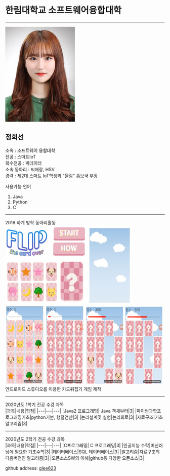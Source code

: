 # 한림대학교 소프트웨어융합대학
---
<img src=증명사진2.jpg height=300 width=220>


정희선
---
소속 : 소프트웨어 융합대학   
전공 : 스마트IoT   
복수전공 : 빅데이터   
소속 동아리 : 씨애랑, HSV    
경력 : 제2대 스마트 IoT학생회 "울림" 홍보국 부장

사용가능 언어  
1. Java   
2. Python   
3. C   


------------
2019 하계 방학 동아리활동   
<img src=1.JPG height=250 width=400>
<img src=2.JPG height=250 width=500>   
안드로이드 스튜디오를 이용한 카드뒤집기 게임 제작   

------------
2020년도 1학기 전공 수강 과목   
|과목|내용|학점|
|---|---|---|
|Java2 프로그래밍| Java 객체부터|3|
|파이썬과학프로그래밍기초|python기본, 행렬연산|3|
|논리설계및 실험|논리회로|3|
|자료구조|기초 알고리즘|3|

------------
2020년도 2학기 전공 수강 과목   
|과목|내용|학점|
|---|---|---|
|C프로그래밍| C 프로그래밍|3|
|인공지능 수학|머신러닝에 필요한 기초수학|3|
|데이터베이스|SQL 데이터베이스|3|
|알고리즘|자료구조의 다음버전인 알고리즘|3|
|오픈소스SW의 이해|github등 다양한 오픈소스|3|


github address: [glee623][github]

[github]:http://github.com/glee623

